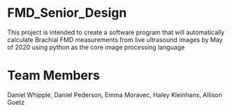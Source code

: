# FMD_Senior_Design
This project is intended to create a software program that will automatically calculate Brachial FMD measurements 
from live ultrasound images by May of 2020 using python as the core image processing language

# Team Members
Daniel Whipple,
Daniel Pederson,
Emma Moravec,
Haley Kleinhans,
Allison Goetz